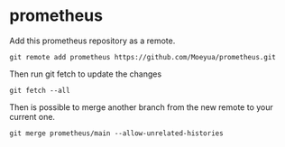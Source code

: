 # prometheus

Add this prometheus repository as a remote.

```
git remote add prometheus https://github.com/Moeyua/prometheus.git
```

Then run git fetch to update the changes

```
git fetch --all
```

Then is possible to merge another branch from the new remote to your current one.

```
git merge prometheus/main --allow-unrelated-histories
```
